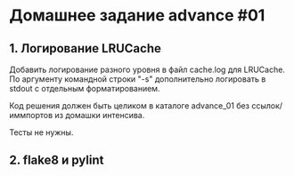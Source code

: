 # Домашнее задание advance #01

## 1. Логирование LRUCache

Добавить логирование разного уровня в файл cache.log для LRUCache.
По аргументу командной строки "-s" дополнительно логировать в stdout с отдельным форматированием.

Код решения должен быть целиком в каталоге advance_01 без ссылок/иммпортов из домашки интенсива.

Тесты не нужны.

## 2. flake8 и pylint
